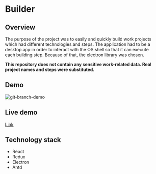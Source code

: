 # Builder

## Overview
The purpose of the project was to easily and quickly build work projects which had different technologies and steps. The application had to be a desktop app in order to interact with the OS shell so that it can execute each building step. Because of that, the electron library was chosen.

<b>This repository does not contain any sensitive work-related data. Real project names and steps were substituted.</b>

## Demo
<img src="https://i.ibb.co/sFfXJYd/git-branch-demo.gif" alt="git-branch-demo" border="0">

## Live demo
[Link](https://git-branch-formatter.web.app)

## Technology stack
- React
- Redux
- Electron
- Antd